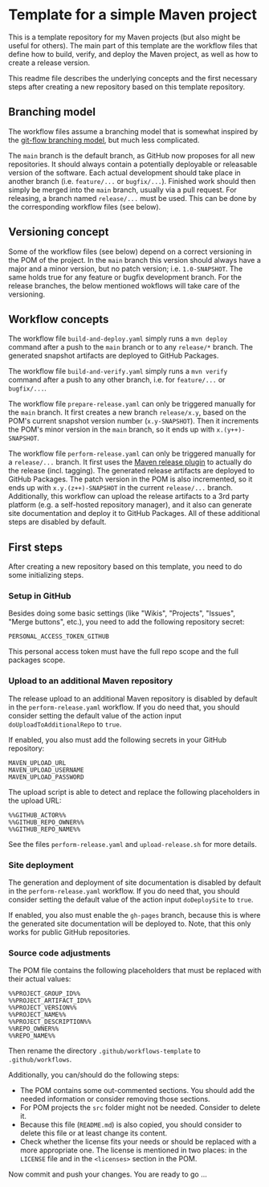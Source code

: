 # Template for a simple Maven project

This is a template repository for my Maven projects (but also might be useful for others). The main part of this template are the workflow files that define how to build, verify, and deploy the Maven project, as well as how to create a release version.

This readme file describes the underlying concepts and the first necessary steps after creating a new repository based on this template repository.

## Branching model

The workflow files assume a branching model that is somewhat inspired by the [git-flow branching model](https://nvie.com/posts/a-successful-git-branching-model/), but much less complicated.

The `main` branch is the default branch, as GitHub now proposes for all new repositories. It should always contain a potentially deployable or releasable version of the software. Each actual development should take place in another branch (i.e. `feature/...` or `bugfix/...`). Finished work should then simply be merged into the `main` branch, usually via a pull request. For releasing, a branch named `release/...` must be used. This can be done by the corresponding workflow files (see below).

## Versioning concept

Some of the workflow files (see below) depend on a correct versioning in the POM of the project. In the `main` branch this version should always have a major and a minor version, but no patch version; i.e. `1.0-SNAPSHOT`. The same holds true for any feature or bugfix development branch. For the release branches, the below mentioned wokflows will take care of the versioning.

## Workflow concepts

The workflow file `build-and-deploy.yaml` simply runs a `mvn deploy` command after a push to the `main` branch or to any `release/*` branch. The generated snapshot artifacts are deployed to GitHub Packages.

The workflow file `build-and-verify.yaml` simply runs a `mvn verify` command after a push to any other branch, i.e. for `feature/...` or `bugfix/...`.

The workflow file `prepare-release.yaml` can only be triggered manually for the `main` branch. It first creates a new branch `release/x.y`, based on the POM's current snapshot version number (`x.y-SNAPSHOT`). Then it increments the POM's minor version in the `main` branch, so it ends up with `x.(y++)-SNAPSHOT`.

The workflow file `perform-release.yaml` can only be triggered manually for a `release/...` branch. It first uses the [Maven release plugin](https://maven.apache.org/maven-release/maven-release-plugin/) to actually do the release (incl. tagging). The generated release artifacts are deployed to GitHub Packages. The patch version in the POM is also incremented, so it ends up with `x.y.(z++)-SNAPSHOT` in the current `release/...` branch. Additionally, this workflow can upload the release artifacts to a 3rd party platform (e.g. a self-hosted repository manager), and it also can generate site documentation and deploy it to GitHub Packages. All of these additional steps are disabled by default.

## First steps

After creating a new repository based on this template, you need to do some initializing steps.

### Setup in GitHub

Besides doing some basic settings (like "Wikis", "Projects", "Issues", "Merge buttons", etc.), you need to add the following repository secret:

	PERSONAL_ACCESS_TOKEN_GITHUB

This personal access token must have the full repo scope and the full packages scope.

### Upload to an additional Maven repository

The release upload to an additional Maven repository is disabled by default in the `perform-release.yaml` workflow. If you do need that, you should consider setting the default value of the action input `doUploadToAdditionalRepo` to `true`.

If enabled, you also must add the following secrets in your GitHub repository:

	MAVEN_UPLOAD_URL
	MAVEN_UPLOAD_USERNAME
	MAVEN_UPLOAD_PASSWORD

The upload script is able to detect and replace the following placeholders in the upload URL:

	%%GITHUB_ACTOR%%
	%%GITHUB_REPO_OWNER%%
	%%GITHUB_REPO_NAME%%

See the files `perform-release.yaml` and `upload-release.sh` for more details.

### Site deployment

The generation and deployment of site documentation is disabled by default in the `perform-release.yaml` workflow. If you do need that, you should consider setting the default value of the action input `doDeploySite` to `true`.

If enabled, you also must enable the `gh-pages` branch, because this is where the generated site documentation will be deployed to. Note, that this only works for public GitHub repositories.

### Source code adjustments

The POM file contains the following placeholders that must be replaced with their actual values:

	%%PROJECT_GROUP_ID%%
	%%PROJECT_ARTIFACT_ID%%
	%%PROJECT_VERSION%%
	%%PROJECT_NAME%%
	%%PROJECT_DESCRIPTION%%
	%%REPO_OWNER%%
	%%REPO_NAME%%

Then rename the directory `.github/workflows-template` to `.github/workflows`.

Additionally, you can/should do the following steps:

- The POM contains some out-commented sections. You should add the needed information or consider removing those sections.
- For POM projects the `src` folder might not be needed. Consider to delete it.
- Because this file (`README.md`) is also copied, you should consider to delete this file or at least change its content.
- Check whether the license fits your needs or should be replaced with a more appropriate one. The license is mentioned in two places: in the `LICENSE` file and in the `<licenses>` section in the POM.

Now commit and push your changes. You are ready to go ...
